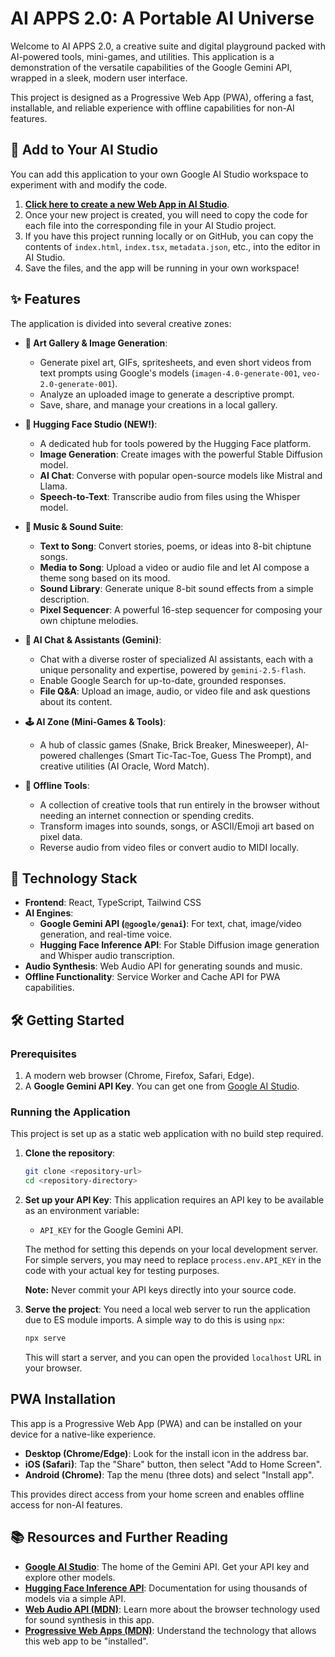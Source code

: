 # AI APPS 2.0: A Portable AI Universe

Welcome to AI APPS 2.0, a creative suite and digital playground packed with AI-powered tools, mini-games, and utilities. This application is a demonstration of the versatile capabilities of the Google Gemini API, wrapped in a sleek, modern user interface.

This project is designed as a Progressive Web App (PWA), offering a fast, installable, and reliable experience with offline capabilities for non-AI features.

## 🚀 Add to Your AI Studio

You can add this application to your own Google AI Studio workspace to experiment with and modify the code.

1.  **[Click here to create a new Web App in AI Studio](https://ai.studio/apps/drive/1ZUvKzXmjQsWfc9tu75v2YlbyPBn_j2vV)**.
2.  Once your new project is created, you will need to copy the code for each file into the corresponding file in your AI Studio project.
3.  If you have this project running locally or on GitHub, you can copy the contents of `index.html`, `index.tsx`, `metadata.json`, etc., into the editor in AI Studio.
4.  Save the files, and the app will be running in your own workspace!

## ✨ Features

The application is divided into several creative zones:

*   **🎨 Art Gallery & Image Generation**:
    *   Generate pixel art, GIFs, spritesheets, and even short videos from text prompts using Google's models (`imagen-4.0-generate-001`, `veo-2.0-generate-001`).
    *   Analyze an uploaded image to generate a descriptive prompt.
    *   Save, share, and manage your creations in a local gallery.

*   **🤗 Hugging Face Studio (NEW!)**:
    *   A dedicated hub for tools powered by the Hugging Face platform.
    *   **Image Generation**: Create images with the powerful Stable Diffusion model.
    *   **AI Chat**: Converse with popular open-source models like Mistral and Llama.
    *   **Speech-to-Text**: Transcribe audio from files using the Whisper model.

*   **🎵 Music & Sound Suite**:
    *   **Text to Song**: Convert stories, poems, or ideas into 8-bit chiptune songs.
    *   **Media to Song**: Upload a video or audio file and let AI compose a theme song based on its mood.
    *   **Sound Library**: Generate unique 8-bit sound effects from a simple description.
    *   **Pixel Sequencer**: A powerful 16-step sequencer for composing your own chiptune melodies.

*   **💬 AI Chat & Assistants (Gemini)**:
    *   Chat with a diverse roster of specialized AI assistants, each with a unique personality and expertise, powered by `gemini-2.5-flash`.
    *   Enable Google Search for up-to-date, grounded responses.
    *   **File Q&A**: Upload an image, audio, or video file and ask questions about its content.

*   **🕹️ AI Zone (Mini-Games & Tools)**:
    *   A hub of classic games (Snake, Brick Breaker, Minesweeper), AI-powered challenges (Smart Tic-Tac-Toe, Guess The Prompt), and creative utilities (AI Oracle, Word Match).

*   **🔧 Offline Tools**:
    *   A collection of creative tools that run entirely in the browser without needing an internet connection or spending credits.
    *   Transform images into sounds, songs, or ASCII/Emoji art based on pixel data.
    *   Reverse audio from video files or convert audio to MIDI locally.

## 🚀 Technology Stack

*   **Frontend**: React, TypeScript, Tailwind CSS
*   **AI Engines**:
    *   **Google Gemini API (`@google/genai`)**: For text, chat, image/video generation, and real-time voice.
    *   **Hugging Face Inference API**: For Stable Diffusion image generation and Whisper audio transcription.
*   **Audio Synthesis**: Web Audio API for generating sounds and music.
*   **Offline Functionality**: Service Worker and Cache API for PWA capabilities.

## 🛠️ Getting Started

### Prerequisites

1.  A modern web browser (Chrome, Firefox, Safari, Edge).
2.  A **Google Gemini API Key**. You can get one from [Google AI Studio](https://aistudio.google.com/app/apikey).

### Running the Application

This project is set up as a static web application with no build step required.

1.  **Clone the repository**:
    ```bash
    git clone <repository-url>
    cd <repository-directory>
    ```

2.  **Set up your API Key**:
    This application requires an API key to be available as an environment variable:
    *   `API_KEY` for the Google Gemini API.

    The method for setting this depends on your local development server. For simple servers, you may need to replace `process.env.API_KEY` in the code with your actual key for testing purposes.

    **Note:** Never commit your API keys directly into your source code.

3.  **Serve the project**:
    You need a local web server to run the application due to ES module imports. A simple way to do this is using `npx`:
    ```bash
    npx serve
    ```
    This will start a server, and you can open the provided `localhost` URL in your browser.

## PWA Installation

This app is a Progressive Web App (PWA) and can be installed on your device for a native-like experience.

*   **Desktop (Chrome/Edge)**: Look for the install icon in the address bar.
*   **iOS (Safari)**: Tap the "Share" button, then select "Add to Home Screen".
*   **Android (Chrome)**: Tap the menu (three dots) and select "Install app".

This provides direct access from your home screen and enables offline access for non-AI features.

## 📚 Resources and Further Reading

*   **[Google AI Studio](https://aistudio.google.com/)**: The home of the Gemini API. Get your API key and explore other models.
*   **[Hugging Face Inference API](https://huggingface.co/docs/api-inference/index)**: Documentation for using thousands of models via a simple API.
*   **[Web Audio API (MDN)](https://developer.mozilla.org/en-US/docs/Web/API/Web_Audio_API)**: Learn more about the browser technology used for sound synthesis in this app.
*   **[Progressive Web Apps (MDN)](https://developer.mozilla.org/en-US/docs/Web/Progressive_web_apps)**: Understand the technology that allows this web app to be "installed".